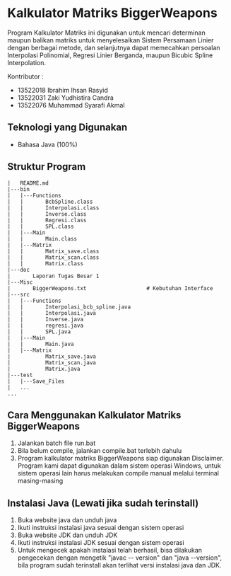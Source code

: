 # Kalkulator Matriks BiggerWeapons

Program Kalkulator Matriks ini digunakan untuk mencari determinan maupun balikan matriks untuk menyelesaikan Sistem Persamaan Linier dengan berbagai metode, dan selanjutnya dapat memecahkan persoalan Interpolasi Polinomial, Regresi Linier Berganda, maupun Bicubic Spline Interpolation.

Kontributor :
* 13522018 Ibrahim Ihsan Rasyid
* 13522031 Zaki Yudhistira Candra
* 13522076 Muhammad Syarafi Akmal

## Teknologi yang Digunakan
* Bahasa Java (100%)

## Struktur Program
```
|   README.md
|---bin
|   |---Functions
|   |       BcbSpline.class
|   |       Interpolasi.class
|   |       Inverse.class
|   |       Regresi.class
|   |       SPL.class
|   |---Main
|   |       Main.class
|   |---Matrix
|   |       Matrix_save.class
|   |       Matrix_scan.class
|   |       Matrix.class
|---doc
|       Laporan Tugas Besar 1
|---Misc
|       BiggerWeapons.txt                   # Kebutuhan Interface
|---src
|   |---Functions
|   |       Interpolasi_bcb_spline.java
|   |       Interpolasi.java
|   |       Inverse.java
|   |       regresi.java
|   |       SPL.java
|   |---Main
|   |       Main.java
|   |---Matrix
|           Matrix_save.java
|           Matrix_scan.java
|           Matrix.java
|---test
|   |---Save_Files
|   ...
...
```

## Cara Menggunakan Kalkulator Matriks BiggerWeapons
1. Jalankan batch file run.bat
2. Bila belum compile, jalankan compile.bat terlebih dahulu
3. Program kalkulator matriks BiggerWeapons siap digunakan
Disclaimer. Program kami dapat digunakan dalam sistem operasi Windows, untuk sistem operasi lain harus melakukan compile manual melalui terminal masing-masing
## Instalasi Java (Lewati jika sudah terinstall)
1. Buka website java dan unduh java
2. Ikuti instruksi instalasi java sesuai dengan sistem operasi
3. Buka website JDK dan unduh JDK
4. Ikuti instruksi instalasi JDK sesuai dengan sistem operasi
5. Untuk mengecek apakah instalasi telah berhasil, bisa dilakukan pengecekan dengan mengetik "javac -- version" dan "java --version", bila program sudah terinstall akan terlihat versi instalasi java dan JDK.
